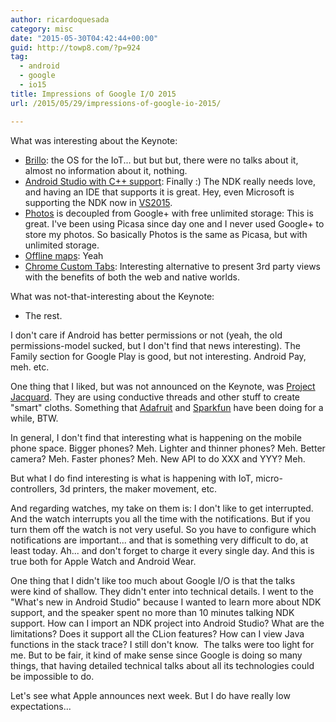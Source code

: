 ```yaml
---
author: ricardoquesada
category: misc
date: "2015-05-30T04:42:44+00:00"
guid: http://towp8.com/?p=924
tag:
  - android
  - google
  - io15
title: Impressions of Google I/O 2015
url: /2015/05/29/impressions-of-google-io-2015/

---
```

What was interesting about the Keynote:

- [Brillo](https://developers.google.com/brillo/): the OS for the IoT... but but but, there were no talks about it, almost no information about it, nothing.
- [Android Studio with C++ support](http://arstechnica.com/gadgets/2015/05/good-news-for-game-devs-android-studio-1-3-supports-androids-cc-ndk/): Finally :) The NDK really needs love, and having an IDE that supports it is great. Hey, even Microsoft is supporting the NDK now in [VS2015](http://blogs.msdn.com/b/vcblog/archive/2015/04/29/what-s-new-with-c-cross-platform-development-with-vs-2015-rc.aspx).
- [Photos](https://photos.google.com/) is decoupled from Google+ with free unlimited storage: This is great. I've been using Picasa since day one and I never used Google+ to store my photos. So basically Photos is the same as Picasa, but with unlimited storage.
- [Offline maps](http://www.theverge.com/2015/5/28/8680345/google-maps-io-2015-offline-search-navigation): Yeah
- [Chrome Custom Tabs](https://developer.chrome.com/multidevice/android/customtabs): Interesting alternative to present 3rd party views with the benefits of both the web and native worlds.

What was not-that-interesting about the Keynote:

- The rest.

I don't care if Android has better permissions or not (yeah, the old permissions-model sucked, but I don't find that news interesting). The Family section for Google Play is good, but not interesting. Android Pay, meh. etc.

One thing that I liked, but was not announced on the Keynote, was [Project Jacquard](https://www.google.com/atap/project-jacquard/). They are using conductive threads and other stuff to create "smart" cloths. Something that [Adafruit](https://www.adafruit.com/) and [Sparkfun](https://www.sparkfun.com/) have been doing for a while, BTW.

In general, I don't find that interesting what is happening on the mobile phone space. Bigger phones? Meh. Lighter and thinner phones? Meh. Better camera? Meh. Faster phones? Meh. New API to do XXX and YYY? Meh.

But what I do find interesting is what is happening with IoT, micro-controllers, 3d printers, the maker movement, etc.

And regarding watches, my take on them is: I don't like to get interrupted. And the watch interrupts you all the time with the notifications. But if you turn them off the watch is not very useful. So you have to configure which notifications are important... and that is something very difficult to do, at least today. Ah... and don't forget to charge it every single day. And this is true both for Apple Watch and Android Wear.

One thing that I didn't like too much about Google I/O is that the talks were kind of shallow. They didn't enter into technical details. I went to the "What's new in Android Studio" because I wanted to learn more about NDK support, and the speaker spent no more than 10 minutes talking NDK support. How can I import an NDK project into Android Studio? What are the limitations? Does it support all the CLion features? How can I view Java functions in the stack trace? I still don't know.  The talks were too light for me. But to be fair, it kind of make sense since Google is doing so many things, that having detailed technical talks about all its technologies could be impossible to do.

Let's see what Apple announces next week. But I do have really low expectations...
